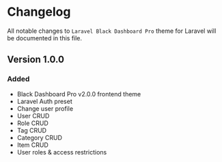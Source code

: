 # Changelog

All notable changes to `Laravel Black Dashboard Pro` theme for Laravel will be documented in this file.

## Version 1.0.0

### Added
- Black Dashboard Pro v2.0.0 frontend theme
- Laravel Auth preset
- Change user profile
- User CRUD
- Role CRUD
- Tag CRUD
- Category CRUD
- Item CRUD
- User roles & access restrictions